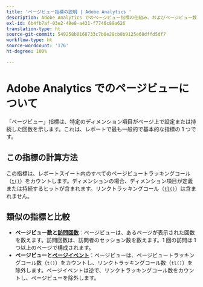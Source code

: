 ```yaml
---
title: 'ページビュー指標の説明 | Adobe Analytics '
description: Adobe Analytics でのページビュー指標の仕組み、およびページビュー数と訪問数の違いについて説明します。
exl-id: 6b4fb7af-03e2-49e8-a431-f7746c89a626
translation-type: ht
source-git-commit: 549258b0168733c7b0e28cb8b9125e68dffd5df7
workflow-type: ht
source-wordcount: '176'
ht-degree: 100%

---
```


# Adobe Analytics でのページビューについて

「ページビュー」指標は、特定のディメンション項目がページ上で設定または持続した回数を示します。これは、レポートで最も一般的で基本的な指標の 1 つです。

## この指標の計算方法

この指標は、レポートスイート内のすべてのページビュートラッキングコール（[`t()`](/help/implement/vars/functions/t-method.md)）をカウントします。ディメンションの場合、ディメンション項目が定義または持続するヒットが含まれます。リンクトラッキングコール（[`tl()`](/help/implement/vars/functions/tl-method.md)）は含まれません。

## 類似の指標と比較

* **ページビュー数と[訪問回数](visits.md)**：ページビューは、あるページが表示された回数を数えます。訪問回数は、訪問者のセッション数を数えます。1 回の訪問は 1 つ以上のページで構成されます。
* **ページビューと[ページイベント](page-events.md)**：ページビューは、ページビュートラッキングコール数（`t()`）をカウントし、リンクトラッキングコール数（`tl()`）を除外します。ページイベントは逆で、リンクトラッキングコール数をカウントし、ページビューを除外します。
